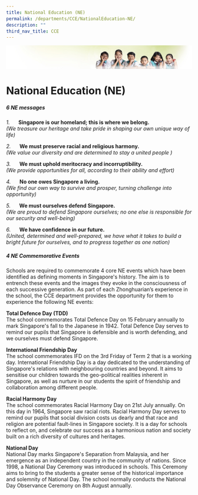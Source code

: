 ```yaml
---
title: National Education (NE)
permalink: /departments/CCE/NationalEducation-NE/
description: ""
third_nav_title: CCE
---
```

![](/images/Banner.jpg)

National Education (NE)
=======================

##### **6 NE messages**

_1._      **Singapore is our homeland; this is where we belong.**  
_(We treasure our heritage and take pride in shaping our own unique way of life)_

_2._      **We must preserve racial and religious harmony.**  
_(We value our diversity and are determined to stay a united people )_

_3._      **We must uphold meritocracy and incorruptibility.**  
_(We provide opportunities for all, according to their ability and effort)_

_4._      **No one owes Singapore a living.**  
_(We find our own way to survive and prosper, turning challenge into opportunity)_

_5._      **We must ourselves defend Singapore.**  
_(We are proud to defend Singapore ourselves; no one else is responsible for our security and well-being)_

_6._      **We have confidence in our future.**  
_(United, determined and well-prepared, we have what it takes to build a bright future for ourselves, and to progress together as one nation)_

##### **4 NE Commemorative Events**

Schools are required to commemorate 4 core NE events which have been identified as defining moments in Singapore's history. The aim is to entrench these events and the images they evoke in the consciousness of each successive generation. As part of each Zhonghuarian’s experience in the school, the CCE department provides the opportunity for them to experience the following NE events:

**Total Defence Day (TDD)**  
The school commemorates Total Defence Day on 15 February annually to mark Singapore's fall to the Japanese in 1942. Total Defence Day serves to remind our pupils that Singapore is defensible and is worth defending, and we ourselves must defend Singapore.  
  

**International Friendship Day**  
The school commemorates IFD on the 3rd Friday of Term 2 that is a working day. International Friendship Day is a day dedicated to the understanding of Singapore's relations with neighbouring countries and beyond. It aims to sensitise our children towards the geo-political realities inherent in Singapore, as well as nurture in our students the spirit of friendship and collaboration among different people.  
  
**Racial Harmony Day**  
The school commemorates Racial Harmony Day on 21st July annually. On this day in 1964, Singapore saw racial riots. Racial Harmony Day serves to remind our pupils that social division costs us dearly and that race and religion are potential fault-lines in Singapore society. It is a day for schools to reflect on, and celebrate our success as a harmonious nation and society built on a rich diversity of cultures and heritages.  
  
**National Day**  
National Day marks Singapore's Separation from Malaysia, and her emergence as an independent country in the community of nations. Since 1998, a National Day Ceremony was introduced in schools. This Ceremony aims to bring to the students a greater sense of the historical importance and solemnity of National Day. The school normally conducts the National Day Observance Ceremony on 8th August annually.